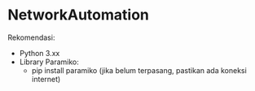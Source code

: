 # NetworkAutomation

Rekomendasi:
- Python 3.xx
- Library Paramiko:
  - pip install paramiko 
  (jika belum terpasang, pastikan ada koneksi internet)
